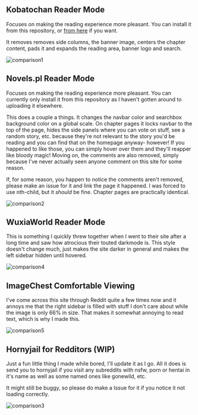 ## Kobatochan Reader Mode

Focuses on making the reading experience more pleasant. You can install it from this repository, or [from here](https://userstyles.org/styles/185935/kobatochan-reader-mode) if you want.

It removes removes side columns, the banner image, centers the chapter content, pads it and expands the reading area, banner logo and search.

![comparison1](https://github.com/WidgetMidget/scripts-and-userstyles/blob/master/resources/kabotochan-reader-mode-comparison.png)

## Novels.pl Reader Mode

Focuses on making the reading experience more pleasant. You can currently only install it from this repository as I haven't gotten around to uploading it elsewhere.

This does a couple a things. It changes the navbar color and searchbox background color on a global scale. On chapter pages it locks navbar to the top of the page, hides the side panels where you can vote on stuff, see a random story, etc. because they're not relevant to the story you'd be reading and you can find that on the homepage anyway- however! If you happened to like those, you can simply hover over them and they'll reapper like bloody magic! Moving on, the comments are also removed, simply because I've never actually seen anyone comment on this site for some reason.

If, for some reason, you happen to notice the comments aren't removed, please make an issue for it and link the page it happened. I was forced to use nth-child, but it *should* be fine. Chapter pages are practically identical.

![comparison2](https://github.com/WidgetMidget/scripts-and-userstyles/blob/master/resources/novels_pl-reader-mode-comparison-v2.png)

## WuxiaWorld Reader Mode

This is something I quickly threw together when I went to their site after a long time and saw how atrocious their touted darkmode is. This style doesn't change much, just makes the site darker in general and makes the left sidebar hidden until hovered.

![comparison4](https://github.com/WidgetMidget/scripts-and-userstyles/blob/master/resources/wuxiaworld-reader-mode-comparison.png)

## ImageChest Comfortable Viewing

I've come across this site through Reddit quite a few times now and it annoys me that the right sidebar is filled with stuff I don't care about while the image is only 66% in size. That makes it somewhat annoying to read text, which is why I made this.

![comparison5](https://github.com/WidgetMidget/scripts-and-userstyles/blob/master/resources/imagechest-comparison_v1.png)

## Hornyjail for Redditors (WIP)

Just a fun little thing I made while bored, I'll update it as I go. All it does is send you to hornyjail if you visit any subreddits with nsfw, porn or hentai in it's name as well as some named ones like gonewild, etc.

It might still be buggy, so please do make a Issue for it if you notice it not loading correctly.

![comparison3](https://github.com/WidgetMidget/scripts-and-userstyles/blob/master/resources/hornyjail.png)
